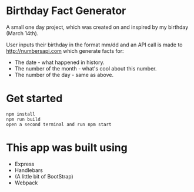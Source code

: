 # Birthday Fact Generator
A small one day project, which was created on and inspired by my birthday (March 14th).

User inputs their birthday in the format mm/dd and an API call is made to http://numbersapi.com which generate facts for: 
* The date - what happened in history.
* The number of the month - what's cool about this number.
* The number of the day - same as above.

# Get started
```
npm install
npm run build
open a second terminal and run npm start

```
# This app was built using
* Express
* Handlebars
* (A little bit of BootStrap)
* Webpack
